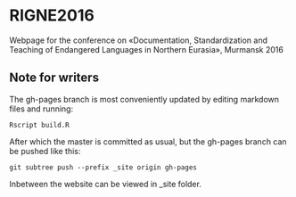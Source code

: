 # RIGNE2016

Webpage for the conference on «Documentation,  Standardization  and  Teaching  of  Endangered  Languages  in Northern Eurasia», Murmansk 2016

## Note for writers

The gh-pages branch is most conveniently updated by editing markdown files and running:

    Rscript build.R

After which the master is committed as usual, but the gh-pages branch can be pushed like this:

    git subtree push --prefix _site origin gh-pages

Inbetween the website can be viewed in _site folder.
